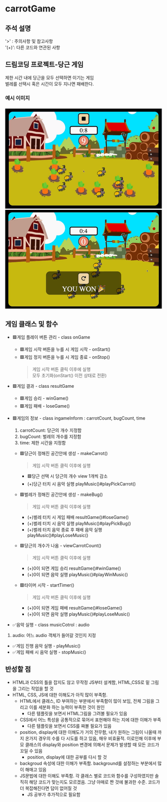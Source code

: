 # carrotGame

<h2> 주석 설명</h2>
'>' : 주의사항 및 참고사항<br>
'(+)': 다른 코드와 연관된 사항

<h2> 드림코딩 프로젝트-당근 게임 </h2>
제한 시간 내에 당근을 모두 선택하면 이기는 게임<br> 벌레를 선택시 혹은 시간이 모두 지나면 패배한다.
<h3> 예시 이미지<h3>
<img src="images/example.png">
<img src="images/example2.png">

<h2> 게임 클래스 및 함수 </h2>

- 🟩게임 플레이 버튼 관리 - class onGame

  - 🟩게임 시작 버튼을 누를 시 게임 시작 - onStart()
  - 🟩게임 정지 버튼을 누를 시 게임 종료 - onStop()
    > 게임 시작 버튼 클릭 이후에 실행<br>
    > 모두 초기화(onStart() 이전 상태로 전환)

- 🟩게임 결과 - class resultGame

  - 🟩게임 승리 - winGame()
  - 🟩게임 패배 - loseGame()

- 🟩게임의 정보 - class ingameInform : carrotCount, bugCount, time

  1. carrotCount: 당근의 개수 지정함
  2. bugCount: 벌레의 개수를 지정함
  3. time: 제한 시간을 지정함

  - 🟩당근이 정해진 공간안에 생성 - makeCarrot()

    > 게임 시작 버튼 클릭 이후에 실행

    - 🟩당근 선택 시 당근의 개수 view 1개씩 감소<br>
    - (+)당근 터치 시 음악 실행 playMusic()#playPickCarrot()

  - 🟩벌레가 정해진 공간안에 생성 - makeBug()

    > 게임 시작 버튼 클릭 이후에 실행<br>

    - (+)벌레 터치 시 게임 패배 resultGame()#loseGame()<br>
    - (+)벌레 터치 시 음악 실행 playMusic()#playPickBug()<br>
    - (+)벌레 터치 음악 종료 후 패배 음악 실행 playMusic()#playLoseMusic()

  - 🟩당근의 개수가 나옴 - viewCarrotCount()

    > 게임 시작 버튼 클릭 이후에 실행

    - (+)0이 되면 게임 승리 resultGame()#winGame()
    - (+)0이 되면 음악 실행 playMusic()#playWinMusic()

  - 🟩타이머 시작 - startTimer()
    > 게임 시작 버튼 클릭 이후에 실행
    - (+)0이 되면 게임 패배 resultGame()#loseGame()
    - (+)0이 되면 음악 실행 playMusic()#playLoseMusic()

- ✅음악 실행 - class musicCotrol : audio

1. audio: 어느 audio 객체가 들어갈 것인지 지정

- ✅게임 진행 음악 실행 - playMusic()
- ✅게임 패배 시 음악 실행 - stopMusic()

<h2> 반성할 점 </h2>

- HTML과 CSS의 틀을 잡지도 않고 무작정 JS부터 설계함, HTML,CSS로 밑 그림을 그리는 작업을 할 것<br>
- HTML, CSS, JS에 대한 이해도가 아직 많이 부족함.
  - HTML에서 클래스, ID 부여하는 부분에서 부족함이 많이 보임, 전체 그림을 그리고 이를 세분화 하는 능력이 부족한 것이 원인
    - 다른 템플릿을 보면서 HTML그림을 그려볼 필요가 있음
  - CSS에서 어느 특성을 공통적으로 묶어서 표현해야 하는 지에 대한 이해가 부족
    - 다른 템플릿을 보면서 CSS를 짜볼 필요가 있음
  - position, display에 대한 이해도가 거의 전무함, 내가 원하는 그림이 나올때 까지 온가지 경우의 수를 다 시도를 하고 있음, 매우 비효율적. 이로인해 이후에 부모 클래스의 display와 position 변경에 의해서 문제가 발생할 때 모든 코드가 꼬일 수 있음
    - position, display에 대한 공부를 다시 할 것
  - backgroud 속성에 대한 이해가 부족함. background를 설정하는 부분에서 많이 해매고 있음
  - JS문법에 대한 이해도 부족함. 각 클래스 별로 코드와 함수를 구성하였지만 솔직히 해당 코드가 맞는지도 모르겠음. 그냥 야매로 짠 것에 불과한 수준. 코드가 더 복잡해진다면 답이 없어질 것
    - JS 공부가 추가적으로 필요함
